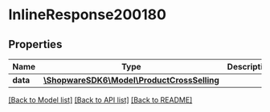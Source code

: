 # InlineResponse200180

## Properties
Name | Type | Description | Notes
------------ | ------------- | ------------- | -------------
**data** | [**\ShopwareSDK6\Model\ProductCrossSelling**](ProductCrossSelling.md) |  | [optional] 

[[Back to Model list]](../../README.md#documentation-for-models) [[Back to API list]](../../README.md#documentation-for-api-endpoints) [[Back to README]](../../README.md)

